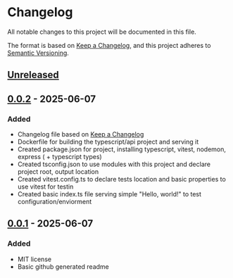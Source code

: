 # Changelog

All notable changes to this project will be documented in this file.

The format is based on [Keep a Changelog](https://keepachangelog.com/en/1.1.0/),
and this project adheres to [Semantic Versioning](https://semver.org/spec/v2.0.0.html).

## [Unreleased]

## [0.0.2] - 2025-06-07

### Added

- Changelog file based on [Keep a Changelog](https://keepachangelog.com/en/1.1.0/)
- Dockerfile for building the typescript/api project and serving it
- Created package.json for project, installing typescript, vitest, nodemon, express ( + typescript types)
- Created tsconfig.json to use modules with this project and declare project root, output location
- Created vitest.config.ts to declare tests location and basic properties to use vitest for testin
- Created basic index.ts file serving simple "Hello, world!" to test configuration/enviorment

## [0.0.1] - 2025-06-07

### Added

- MIT license
- Basic github generated readme


[unreleased]: https://github.com/AlexNYC25/KitsuneKomix/compare/v0.0.2...HEAD
[0.0.2]: https://github.com/AlexNYC25/KitsuneKomix/compare/v0.0.1...v0.0.2
[0.0.1]: https://github.com/AlexNYC25/KitsuneKomix/releases/tag/v0.0.1